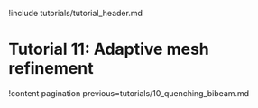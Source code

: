 !include tutorials/tutorial_header.md

# Tutorial 11: Adaptive mesh refinement

!content pagination previous=tutorials/10_quenching_bibeam.md
